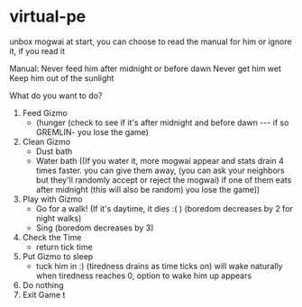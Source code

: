 # virtual-pe

unbox mogwai at start, you can choose to read the manual for him or ignore it, if you read it 

Manual: 
Never feed him after midnight or before dawn 
Never get him wet
Keep him out of the sunlight 


What do you want to do? 
1. Feed Gizmo
    - (hunger (check to see if it's after midnight and before dawn --- if so GREMLIN- you lose the game)
2. Clean Gizmo 
    - Dust bath
    - Water bath ((If you water it, more mogwai appear and stats drain 4 times faster. you can give them away, (you can ask your neighbors but they'll randomly accept or reject the mogwai) if one of them eats after midnight (this will also be random) you lose the game))
3. Play with Gizmo
    - Go for a walk! (If it's daytime, it dies :( ) (boredom decreases by 2 for night walks)
    - Sing (boredom decreases by 3)
4. Check the Time
    - return tick time 
4. Put Gizmo to sleep 
    - tuck him in :) (tiredness drains as time ticks on) will wake naturally when tiredness reaches 0, option to wake him up appears
5. Do nothing
6. Exit Game
t
